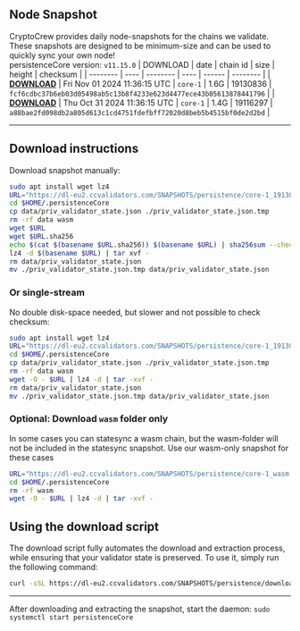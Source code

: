 ## Node Snapshot
CryptoCrew provides daily node-snapshots for the chains we validate. These snapshots are designed to be minimum-size and can be used to quickly sync your own node!  
persistenceCore version: `v11.15.0`
| DOWNLOAD | date | chain id | size | height | checksum |
| -------- | ---- | -------- | ---- | ------ | -------- |
| **[DOWNLOAD](https://dl-eu2.ccvalidators.com/SNAPSHOTS/persistence/core-1_19130836.tar.lz4)** | Fri Nov 01 2024 11:36:15 UTC | `core-1` | 1.6G | 19130836 | `fcf6cdbc37b6eb03d05498ab5c13b8f4233e623d4477ece43b05613878441796` |
| **[DOWNLOAD](https://dl-eu2.ccvalidators.com/SNAPSHOTS/persistence/core-1_19116297.tar.lz4)** | Thu Oct 31 2024 11:36:15 UTC | `core-1` | 1.4G | 19116297 | `a88bae2fd098db2a805d613c1cd4751fdefbff72020d8beb5b4515bf0de2d2bd` |

---

## Download instructions
Download snapshot manually:
```sh
sudo apt install wget lz4
URL="https://dl-eu2.ccvalidators.com/SNAPSHOTS/persistence/core-1_19130836.tar.lz4"
cd $HOME/.persistenceCore
cp data/priv_validator_state.json ./priv_validator_state.json.tmp
rm -rf data wasm
wget $URL
wget $URL.sha256
echo $(cat $(basename $URL.sha256)) $(basename $URL) | sha256sum --check
lz4 -d $(basename $URL) | tar xvf -
rm data/priv_validator_state.json
mv ./priv_validator_state.json.tmp data/priv_validator_state.json
```

### Or single-stream
No double disk-space needed, but slower and not possible to check checksum:
```sh
sudo apt install wget lz4
URL="https://dl-eu2.ccvalidators.com/SNAPSHOTS/persistence/core-1_19130836.tar.lz4"
cd $HOME/.persistenceCore
cp data/priv_validator_state.json ./priv_validator_state.json.tmp
rm -rf data wasm
wget -O - $URL | lz4 -d | tar -xvf -
rm data/priv_validator_state.json
mv ./priv_validator_state.json.tmp data/priv_validator_state.json
```

### Optional: Download `wasm` folder only
In some cases you can statesync a wasm chain, but the wasm-folder will not be included in the statesync snapshot. Use our wasm-only snapshot for these cases
```sh
URL="https://dl-eu2.ccvalidators.com/SNAPSHOTS/persistence/core-1_wasm.tar.lz4"
cd $HOME/.persistenceCore
rm -rf wasm
wget -O - $URL | lz4 -d | tar -xvf -
```



## Using the download script

The download script fully automates the download and extraction process, while ensuring that your validator state is preserved. To use it, simply run the following command:
```sh
curl -sSL https://dl-eu2.ccvalidators.com/SNAPSHOTS/persistence/download_snapshot.sh | bash
```
---

After downloading and extracting the snapshot, start the daemon: `sudo systemctl start persistenceCore`

